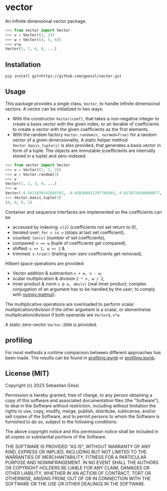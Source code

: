 # vector

An infinite dimensional vector package.
```python
>>> from vector import Vector
>>> v = Vector((1, 2))
>>> w = Vector((4, 5, 6))
>>> v+w
Vector(5, 7, 6, 0, ...)
```

## Installation

```console
pip install git+https://github.com/goessl/vector.git
```

## Usage

This package provides a single class, `Vector`, to handle infinite dimensional vectors.
A vector can be initialized in two ways:
 - With the constructor `Vector(coef)`, that takes a non-negative integer to create a basis vector with the given index, or an iterable of coefficients to create a vector with the given coefficients as the first elements.
 - With the random factory `Vector.random(n, normed=True)` for a random vector of a given dimensionality.
A static helper method `Vector.basis_tuple(i)` is also provided, that generates a basis vector in form of a tuple.
The objects are immutable (coefficients are internally stored in a tuple) and zero-indexed.
```python
>>> from vector import Vector
>>> v = Vector((1, 2, 3))
>>> w = Vector.random(3)
>>> v
Vector(1, 2, 3, 0, ...)
>>> w
Vector(-0.5613820142699765, -0.028308921297709365, 0.8270724508948077, 0, ...)
>>> Vector.basis_tuple(3)
(0, 0, 0, 1)
```

Container and sequence interfaces are implemented so the coefficients can be
- accessed by indexing: `v[2]` (coefficients not set return to 0),
- iterated over: `for c in v` (stops at last set coefficient),
- counted: `len(v)` (number of set coefficients),
- compared: `v == w` (tuple of coefficients get compared),
- shifted: `v >> 1, w << 2` &
- trimmed: `v.trim()` (trailing non-zero coefficients get removed).

Hilbert space operations are provided:
- Vector addition & subtraction `v + w, v - w`,
- scalar multiplication & division `2 * v, w / 2`,
- inner product & norm `v @ w, abs(v)` (real inner product; complex conjugation of an argument has to be handled by the user; to comply with [numpy.matmul](https://numpy.org/doc/stable/reference/generated/numpy.matmul.html)).

The multiplicative operations are overloaded to perform scalar multiplication/division if the other argument is a scalar, or elementwise multiplication/division if both operands are `Vector`s, `v*w`.

A static zero-vector `Vector.ZERO` is provided.

## profiling

For most methods a runtime comparison between different approaches has been made. The results can be found in [profiling.ipynb](profiling.ipynb) or [profiling.ipynb](profiling.pdf).

## License (MIT)

Copyright (c) 2023 Sebastian Gössl

Permission is hereby granted, free of charge, to any person obtaining a copy
of this software and associated documentation files (the "Software"), to deal
in the Software without restriction, including without limitation the rights
to use, copy, modify, merge, publish, distribute, sublicense, and/or sell
copies of the Software, and to permit persons to whom the Software is
furnished to do so, subject to the following conditions:

The above copyright notice and this permission notice shall be included in all
copies or substantial portions of the Software.

THE SOFTWARE IS PROVIDED "AS IS", WITHOUT WARRANTY OF ANY KIND, EXPRESS OR
IMPLIED, INCLUDING BUT NOT LIMITED TO THE WARRANTIES OF MERCHANTABILITY,
FITNESS FOR A PARTICULAR PURPOSE AND NONINFRINGEMENT. IN NO EVENT SHALL THE
AUTHORS OR COPYRIGHT HOLDERS BE LIABLE FOR ANY CLAIM, DAMAGES OR OTHER
LIABILITY, WHETHER IN AN ACTION OF CONTRACT, TORT OR OTHERWISE, ARISING FROM,
OUT OF OR IN CONNECTION WITH THE SOFTWARE OR THE USE OR OTHER DEALINGS IN THE
SOFTWARE.
